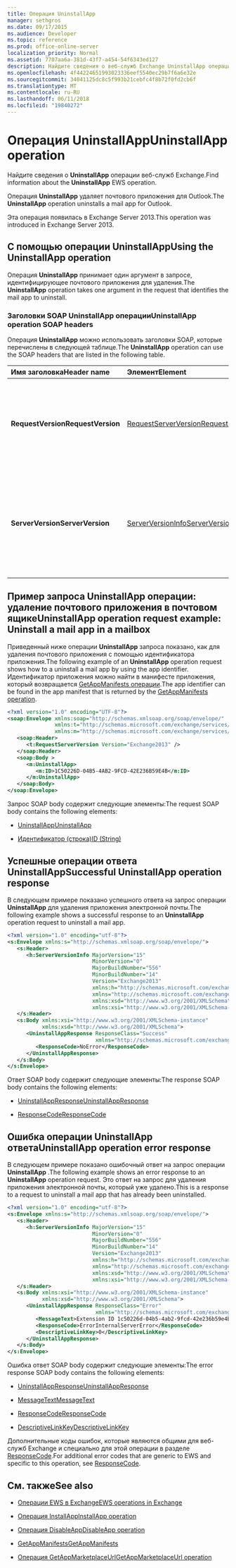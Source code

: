 ```yaml
---
title: Операция UninstallApp
manager: sethgros
ms.date: 09/17/2015
ms.audience: Developer
ms.topic: reference
ms.prod: office-online-server
localization_priority: Normal
ms.assetid: 7707aa6a-381d-43f7-a454-54f6343ed127
description: Найдите сведения о веб-служб Exchange UninstallApp операции.
ms.openlocfilehash: 4f44224651993023336eef5540ec29b7f6a6e32e
ms.sourcegitcommit: 34041125dc8c5f993b21cebfc4f8b72f0fd2cb6f
ms.translationtype: MT
ms.contentlocale: ru-RU
ms.lasthandoff: 06/11/2018
ms.locfileid: "19840272"
---
```

# <a name="uninstallapp-operation"></a><span data-ttu-id="4e611-103">Операция UninstallApp</span><span class="sxs-lookup"><span data-stu-id="4e611-103">UninstallApp operation</span></span>

<span data-ttu-id="4e611-104">Найдите сведения о **UninstallApp** операции веб-служб Exchange.</span><span class="sxs-lookup"><span data-stu-id="4e611-104">Find information about the **UninstallApp** EWS operation.</span></span> 
  
<span data-ttu-id="4e611-105">Операция **UninstallApp** удаляет почтового приложения для Outlook.</span><span class="sxs-lookup"><span data-stu-id="4e611-105">The **UninstallApp** operation uninstalls a mail app for Outlook.</span></span> 
  
<span data-ttu-id="4e611-106">Эта операция появилась в Exchange Server 2013.</span><span class="sxs-lookup"><span data-stu-id="4e611-106">This operation was introduced in Exchange Server 2013.</span></span>
  
## <a name="using-the-uninstallapp-operation"></a><span data-ttu-id="4e611-107">С помощью операции UninstallApp</span><span class="sxs-lookup"><span data-stu-id="4e611-107">Using the UninstallApp operation</span></span>

<span data-ttu-id="4e611-108">Операция **UninstallApp** принимает один аргумент в запросе, идентифицирующее почтового приложения для удаления.</span><span class="sxs-lookup"><span data-stu-id="4e611-108">The **UninstallApp** operation takes one argument in the request that identifies the mail app to uninstall.</span></span> 
  
### <a name="uninstallapp-operation-soap-headers"></a><span data-ttu-id="4e611-109">Заголовки SOAP UninstallApp операции</span><span class="sxs-lookup"><span data-stu-id="4e611-109">UninstallApp operation SOAP headers</span></span>

<span data-ttu-id="4e611-110">Операция **UninstallApp** можно использовать заголовки SOAP, которые перечислены в следующей таблице.</span><span class="sxs-lookup"><span data-stu-id="4e611-110">The **UninstallApp** operation can use the SOAP headers that are listed in the following table.</span></span> 
  
|<span data-ttu-id="4e611-111">**Имя заголовка**</span><span class="sxs-lookup"><span data-stu-id="4e611-111">**Header name**</span></span>|<span data-ttu-id="4e611-112">**Элемент**</span><span class="sxs-lookup"><span data-stu-id="4e611-112">**Element**</span></span>|<span data-ttu-id="4e611-113">**Описание**</span><span class="sxs-lookup"><span data-stu-id="4e611-113">**Description**</span></span>|
|:-----|:-----|:-----|
|<span data-ttu-id="4e611-114">**RequestVersion**</span><span class="sxs-lookup"><span data-stu-id="4e611-114">**RequestVersion**</span></span> <br/> |[<span data-ttu-id="4e611-115">RequestServerVersion</span><span class="sxs-lookup"><span data-stu-id="4e611-115">RequestServerVersion</span></span>](requestserverversion.md) <br/> |<span data-ttu-id="4e611-116">Определяет версию схемы для операции запроса.</span><span class="sxs-lookup"><span data-stu-id="4e611-116">Identifies the schema version for the operation request.</span></span> <span data-ttu-id="4e611-117">Этот заголовок можно применять к запросу.</span><span class="sxs-lookup"><span data-stu-id="4e611-117">This header is applicable to a request.</span></span>  <br/> |
|<span data-ttu-id="4e611-118">**ServerVersion**</span><span class="sxs-lookup"><span data-stu-id="4e611-118">**ServerVersion**</span></span> <br/> |[<span data-ttu-id="4e611-119">ServerVersionInfo</span><span class="sxs-lookup"><span data-stu-id="4e611-119">ServerVersionInfo</span></span>](serverversioninfo.md) <br/> |<span data-ttu-id="4e611-120">Определяет версию сервера, ответившего на запрос.</span><span class="sxs-lookup"><span data-stu-id="4e611-120">Identifies the version of the server that responded to the request.</span></span> <span data-ttu-id="4e611-121">Этот заголовок можно применять, чтобы получить ответ.</span><span class="sxs-lookup"><span data-stu-id="4e611-121">This header is applicable to a response.</span></span>  <br/> |
   
## <a name="uninstallapp-operation-request-example-uninstall-a-mail-app-in-a-mailbox"></a><span data-ttu-id="4e611-122">Пример запроса UninstallApp операции: удаление почтового приложения в почтовом ящике</span><span class="sxs-lookup"><span data-stu-id="4e611-122">UninstallApp operation request example: Uninstall a mail app in a mailbox</span></span>

<span data-ttu-id="4e611-123">Приведенный ниже операции **UninstallApp** запроса показано, как для удаления почтового приложения с помощью идентификатора приложения.</span><span class="sxs-lookup"><span data-stu-id="4e611-123">The following example of an **UninstallApp** operation request shows how to a uninstall a mail app by using the app identifier.</span></span> <span data-ttu-id="4e611-124">Идентификатор приложения можно найти в манифесте приложения, который возвращается [GetAppManifests операции](getappmanifests-operation.md).</span><span class="sxs-lookup"><span data-stu-id="4e611-124">The app identifier can be found in the app manifest that is returned by the [GetAppManifests operation](getappmanifests-operation.md).</span></span>
  
```XML
<?xml version="1.0" encoding="UTF-8"?>
<soap:Envelope xmlns:soap="http://schemas.xmlsoap.org/soap/envelope/"
               xmlns:t="http://schemas.microsoft.com/exchange/services/2006/types"
               xmlns:m="http://schemas.microsoft.com/exchange/services/2006/messages">
   <soap:Header>
      <t:RequestServerVersion Version="Exchange2013" />
   </soap:Header>
   <soap:Body >
      <m:UninstallApp>
         <m:ID>1C50226D-04B5-4AB2-9FCD-42E236B59E4B</m:ID>
      </m:UninstallApp>
   </soap:Body>
</soap:Envelope>
```

<span data-ttu-id="4e611-125">Запрос SOAP body содержит следующие элементы:</span><span class="sxs-lookup"><span data-stu-id="4e611-125">The request SOAP body contains the following elements:</span></span>
  
- [<span data-ttu-id="4e611-126">UninstallApp</span><span class="sxs-lookup"><span data-stu-id="4e611-126">UninstallApp</span></span>](uninstallapp.md)
    
- [<span data-ttu-id="4e611-127">Идентификатор (строка)</span><span class="sxs-lookup"><span data-stu-id="4e611-127">ID (String)</span></span>](id-string.md)
    
## <a name="successful-uninstallapp-operation-response"></a><span data-ttu-id="4e611-128">Успешные операции ответа UninstallApp</span><span class="sxs-lookup"><span data-stu-id="4e611-128">Successful UninstallApp operation response</span></span>

<span data-ttu-id="4e611-129">В следующем примере показано успешного ответа на запрос операции **UninstallApp** для удаления приложения электронной почты.</span><span class="sxs-lookup"><span data-stu-id="4e611-129">The following example shows a successful response to an **UninstallApp** operation request to uninstall a mail app.</span></span> 
  
```XML
<?xml version="1.0" encoding="utf-8"?>
<s:Envelope xmlns:s="http://schemas.xmlsoap.org/soap/envelope/">
   <s:Header>
      <h:ServerVersionInfo MajorVersion="15" 
                           MinorVersion="0" 
                           MajorBuildNumber="556" 
                           MinorBuildNumber="14" 
                           Version="Exchange2013" 
                           xmlns:h="http://schemas.microsoft.com/exchange/services/2006/types" 
                           xmlns="http://schemas.microsoft.com/exchange/services/2006/types" 
                           xmlns:xsd="http://www.w3.org/2001/XMLSchema" 
                           xmlns:xsi="http://www.w3.org/2001/XMLSchema-instance"/>
   </s:Header>
   <s:Body xmlns:xsi="http://www.w3.org/2001/XMLSchema-instance" 
           xmlns:xsd="http://www.w3.org/2001/XMLSchema">
      <UninstallAppResponse ResponseClass="Success" 
                            xmlns="http://schemas.microsoft.com/exchange/services/2006/messages">
         <ResponseCode>NoError</ResponseCode>
      </UninstallAppResponse>
   </s:Body>
</s:Envelope>
```

<span data-ttu-id="4e611-130">Ответ SOAP body содержит следующие элементы:</span><span class="sxs-lookup"><span data-stu-id="4e611-130">The response SOAP body contains the following elements:</span></span>
  
- [<span data-ttu-id="4e611-131">UninstallAppResponse</span><span class="sxs-lookup"><span data-stu-id="4e611-131">UninstallAppResponse</span></span>](uninstallappresponse.md)
    
- [<span data-ttu-id="4e611-132">ResponseCode</span><span class="sxs-lookup"><span data-stu-id="4e611-132">ResponseCode</span></span>](responsecode.md)
    
## <a name="uninstallapp-operation-error-response"></a><span data-ttu-id="4e611-133">Ошибка операции UninstallApp ответа</span><span class="sxs-lookup"><span data-stu-id="4e611-133">UninstallApp operation error response</span></span>

<span data-ttu-id="4e611-134">В следующем примере показано ошибочный ответ на запрос операции **UninstallApp** .</span><span class="sxs-lookup"><span data-stu-id="4e611-134">The following example shows an error response to an **UninstallApp** operation request.</span></span> <span data-ttu-id="4e611-135">Это ответ на запрос для удаления приложения электронной почты, который уже удалено.</span><span class="sxs-lookup"><span data-stu-id="4e611-135">This is a response to a request to uninstall a mail app that has already been uninstalled.</span></span> 
  
```XML
<?xml version="1.0" encoding="utf-8"?>
<s:Envelope xmlns:s="http://schemas.xmlsoap.org/soap/envelope/">
   <s:Header>
      <h:ServerVersionInfo MajorVersion="15" 
                           MinorVersion="0" 
                           MajorBuildNumber="556" 
                           MinorBuildNumber="14" 
                           Version="Exchange2013" 
                           xmlns:h="http://schemas.microsoft.com/exchange/services/2006/types" 
                           xmlns="http://schemas.microsoft.com/exchange/services/2006/types" 
                           xmlns:xsd="http://www.w3.org/2001/XMLSchema" 
                           xmlns:xsi="http://www.w3.org/2001/XMLSchema-instance"/>
   </s:Header>
   <s:Body xmlns:xsi="http://www.w3.org/2001/XMLSchema-instance" 
           xmlns:xsd="http://www.w3.org/2001/XMLSchema">
      <UninstallAppResponse ResponseClass="Error" 
                            xmlns="http://schemas.microsoft.com/exchange/services/2006/messages">
         <MessageText>Extension ID 1c50226d-04b5-4ab2-9fcd-42e236b59e4b can't be found.</MessageText>
         <ResponseCode>ErrorInternalServerError</ResponseCode>
         <DescriptiveLinkKey>0</DescriptiveLinkKey>
      </UninstallAppResponse>
   </s:Body>
</s:Envelope>
```

<span data-ttu-id="4e611-136">Ошибка ответ SOAP body содержит следующие элементы:</span><span class="sxs-lookup"><span data-stu-id="4e611-136">The error response SOAP body contains the following elements:</span></span>
  
- [<span data-ttu-id="4e611-137">UninstallAppResponse</span><span class="sxs-lookup"><span data-stu-id="4e611-137">UninstallAppResponse</span></span>](uninstallappresponse.md)
    
- [<span data-ttu-id="4e611-138">MessageText</span><span class="sxs-lookup"><span data-stu-id="4e611-138">MessageText</span></span>](messagetext.md)
    
- [<span data-ttu-id="4e611-139">ResponseCode</span><span class="sxs-lookup"><span data-stu-id="4e611-139">ResponseCode</span></span>](responsecode.md)
    
- [<span data-ttu-id="4e611-140">DescriptiveLinkKey</span><span class="sxs-lookup"><span data-stu-id="4e611-140">DescriptiveLinkKey</span></span>](descriptivelinkkey.md)
    
<span data-ttu-id="4e611-141">Дополнительные коды ошибок, которые являются общими для веб-служб Exchange и специально для этой операции в разделе [ResponseCode](responsecode.md).</span><span class="sxs-lookup"><span data-stu-id="4e611-141">For additional error codes that are generic to EWS and specific to this operation, see [ResponseCode](responsecode.md).</span></span>
  
## <a name="see-also"></a><span data-ttu-id="4e611-142">См. также</span><span class="sxs-lookup"><span data-stu-id="4e611-142">See also</span></span>

- [<span data-ttu-id="4e611-143">Операции EWS в Exchange</span><span class="sxs-lookup"><span data-stu-id="4e611-143">EWS operations in Exchange</span></span>](ews-operations-in-exchange.md)
    
- [<span data-ttu-id="4e611-144">Операция InstallApp</span><span class="sxs-lookup"><span data-stu-id="4e611-144">InstallApp operation</span></span>](installapp-operation.md)
    
- [<span data-ttu-id="4e611-145">Операция DisableApp</span><span class="sxs-lookup"><span data-stu-id="4e611-145">DisableApp operation</span></span>](disableapp-operation.md)
    
- [<span data-ttu-id="4e611-146">GetAppManifests</span><span class="sxs-lookup"><span data-stu-id="4e611-146">GetAppManifests</span></span>](getappmanifests.md)
    
- [<span data-ttu-id="4e611-147">Операция GetAppMarketplaceUrl</span><span class="sxs-lookup"><span data-stu-id="4e611-147">GetAppMarketplaceUrl operation</span></span>](getappmarketplaceurl-operation.md)
    

